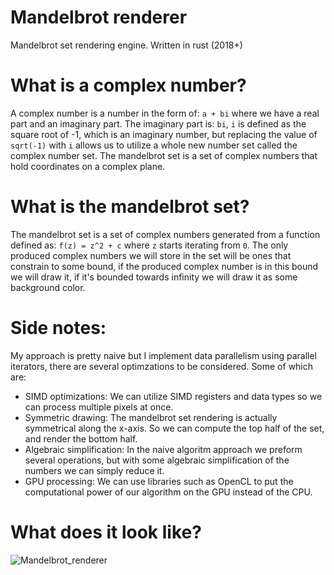 # Mandelbrot renderer
Mandelbrot set rendering engine. Written in rust (2018+)

# What is a complex number?
A complex number is a number in the form of: ``a + bi`` where we have a real part and an imaginary part. The imaginary part is: ``bi``, ``i`` is defined as the square root of -1, which is an imaginary number, but replacing the value of ``sqrt(-1)`` with ``i`` allows us to utilize a whole new number set called the complex number set. The mandelbrot set is a set of complex numbers that hold coordinates on a complex plane.

# What is the mandelbrot set? 
The mandelbrot set is a set of complex numbers generated from a function defined as: ``f(z) = z^2 + c`` where ``z`` starts iterating from ``0``. The only produced complex numbers we will store in the set will be ones that constrain to some bound, if the produced complex number is in this bound we will draw it, if it's bounded towards infinity we will draw it as some background color.

# Side notes:
My approach is pretty naive but I implement data parallelism using parallel iterators, there are several optimzations to be considered. Some of which are:
  * SIMD optimizations: We can utilize SIMD registers and data types so we can process multiple pixels at once.
  * Symmetric drawing: The mandelbrot set rendering is actually symmetrical along the x-axis. So we can compute the top half of the set, and render the bottom half.
  * Algebraic simplification: In the naive algoritm approach we preform several operations, but with some algebraic simplification of the numbers we can simply reduce it.
  * GPU processing: We can use libraries such as OpenCL to put the computational power of our algorithm on the GPU instead of the CPU.

# What does it look like?
![Mandelbrot_renderer](https://github.com/LLayta/Mandelbrot_renderer/blob/main/images/mandelbrot.png)
